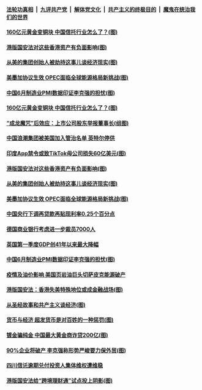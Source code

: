 

####  [法轮功真相](../../../../basic/blob/master/README.md?t=07020931) &nbsp;|&nbsp; [九评共产党](../../../../9ping.md/blob/master/README.md?t=07020931) &nbsp;|&nbsp; [解体党文化](../../../../jtdwh.md/blob/master/README.md?t=07020931)  &nbsp;|&nbsp; [共产主义的终极目的](../../../../gczydzjmd.md/blob/master/README.md?t=07020931) &nbsp;|&nbsp; [魔鬼在统治我们的世界](../../../../mgztzwmdsj.md/blob/master/README.md?t=07020931) 

#### [160亿元黄金变铜块 中国信托行业怎么了？(图)](../pages/p5/938358.md?t=07020931) 

#### [港版国安法对这些香港资产有负面影响(图)](../pages/p5/938357.md?t=07020931) 

#### [从美的集团创始人被劫持这事儿谈经济现实(图)](../pages/p5/938344.md?t=07020931) 

#### [美墨加协议生效 OPEC面临全球能源格局新挑战(图)](../pages/p5/938340.md?t=07020931) 


#### [中国6月制造业PMI数据印证李克强的担忧(图)](../pages/p5/938245.md?t=07020931) 

#### [160亿元黄金变铜块 中国信托行业怎么了？(图)](../pages/p5/938358.md?t=07020931) 

#### [“成龙魔咒”后效应：上市公司股东举报董事长(组图)](../pages/p5/938368.md?t=07020931) 

#### [中国浪潮集团被美国加入管治名单 英特尔停供](../pages/p5/938365.md?t=07020931) 

#### [印度App禁令或致TikTok母公司损失60亿美元(图)](../pages/p5/938364.md?t=07020931) 

#### [港版国安法对这些香港资产有负面影响(图)](../pages/p5/938357.md?t=07020931) 

#### [从美的集团创始人被劫持这事儿谈经济现实(图)](../pages/p5/938344.md?t=07020931) 

#### [美墨加协议生效 OPEC面临全球能源格局新挑战(图)](../pages/p5/938340.md?t=07020931) 


#### [中国央行下调再贷款再贴现利率0.25个百分点](../pages/p5/938264.md?t=07020931) 

#### [德国商业银行考虑进一步裁员7000人](../pages/p5/938262.md?t=07020931) 

#### [英国第一季度GDP创41年以来最大降幅](../pages/p5/938261.md?t=07020931) 

#### [中国6月制造业PMI数据印证李克强的担忧(图)](../pages/p5/938245.md?t=07020931) 

#### [疫情及油价影响 美国页岩油巨头切萨皮克能源破产](../pages/p5/938232.md?t=07020931) 

#### [港版国安法：香港失美特殊地位或成金融战场(图)](../pages/p5/938230.md?t=07020931) 

#### [从圣经故事和共产主义谈经济(图)](../pages/p5/938133.md?t=07020931) 

#### [货币与经济 超发货币是对百姓的一种惩罚(图)](../pages/p5/938130.md?t=07020931) 

#### [镀金骗纯金 中国最大黄金商诈贷200亿(图)](../pages/p5/938160.md?t=07020931) 

#### [90%企业将破产 李克强称形势严峻要力保外贸(图)](../pages/p5/938142.md?t=07020931) 

#### [四川信讬逾期兑付投资人集体维权遭维稳](../pages/p5/938159.md?t=07020931) 

#### [港版国安法给“跨境理财通”试点投上阴影(图)](../pages/p5/938156.md?t=07020931) 

